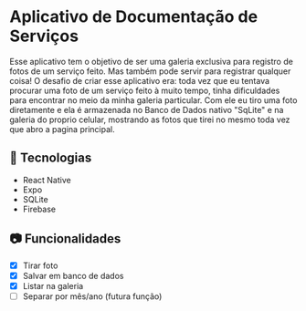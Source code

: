 # Aplicativo de Documentação de Serviços

Esse aplicativo tem o objetivo de ser uma galeria exclusiva para registro de fotos de um serviço feito. Mas também pode servir para registrar qualquer coisa!
O desafio de criar esse aplicativo era: toda vez que eu tentava procurar uma foto de um serviço feito à muito tempo, tinha dificuldades para encontrar no meio da minha galeria particular.
Com ele eu tiro uma foto diretamente e ela é armazenada no Banco de Dados nativo "SqLite" e na galeria do proprio celular, mostrando as fotos que tirei no mesmo toda vez que abro a pagina principal.

## 🚀 Tecnologias

- React Native
- Expo
- SQLite
- Firebase

## 📷 Funcionalidades

- [x] Tirar foto
- [x] Salvar em banco de dados
- [x] Listar na galeria
- [ ] Separar por mês/ano (futura função)
